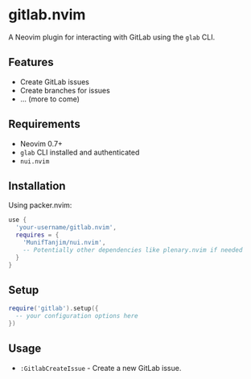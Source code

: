 # gitlab.nvim

A Neovim plugin for interacting with GitLab using the `glab` CLI.

## Features

- Create GitLab issues
- Create branches for issues
- ... (more to come)

## Requirements

- Neovim 0.7+
- `glab` CLI installed and authenticated
- `nui.nvim`

## Installation

Using packer.nvim:

```lua
use {
  'your-username/gitlab.nvim',
  requires = {
    'MunifTanjim/nui.nvim',
    -- Potentially other dependencies like plenary.nvim if needed
  }
}
```

## Setup

```lua
require('gitlab').setup({
  -- your configuration options here
})
```

## Usage

- `:GitlabCreateIssue` - Create a new GitLab issue.